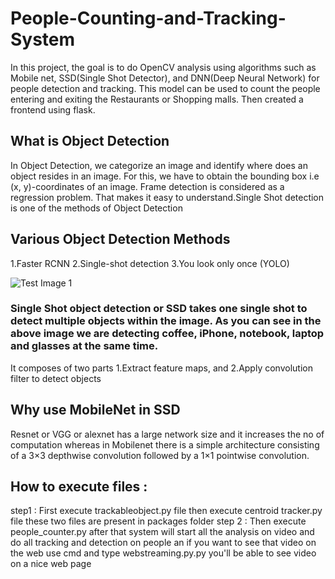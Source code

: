 # People-Counting-and-Tracking-System

In this project, the goal is to do OpenCV analysis using algorithms such as Mobile net, SSD(Single Shot Detector), and DNN(Deep Neural Network) for people detection and tracking. This model can be used to count the people entering and exiting the Restaurants or Shopping malls. Then created a frontend using flask.

## What is Object Detection
In Object Detection, we categorize an image and identify where does an object resides in an image. For this, we have to obtain the bounding box i.e (x, y)-coordinates of an image. Frame detection is considered as a regression problem. That makes it easy to understand.Single Shot detection is one of the methods of Object Detection

## Various Object Detection Methods
1.Faster RCNN
2.Single-shot detection
3.You look only once (YOLO)

![Test Image 1](https://honingds.com/wp-content/uploads/2020/01/image-result-for-object-detection.jpeg)

### Single Shot object detection or SSD takes one single shot to detect multiple objects within the image. As you can see in the above image we are detecting coffee, iPhone, notebook, laptop and glasses at the same time.

It composes of two parts
1.Extract feature maps, and
2.Apply convolution filter to detect objects

## Why use MobileNet in SSD
Resnet or VGG or alexnet has a large network size and it increases the no of computation whereas in Mobilenet there is a simple architecture consisting of a 3×3 depthwise convolution followed by a 1×1 pointwise convolution.

## How to execute files :
 step1 : First execute trackableobject.py file then execute centroid tracker.py file these two files are present in packages folder
 step 2 : Then execute people_counter.py after that system will start all the analysis on video and do all tracking and detection on people an if you want to see that video  on the web use cmd and type webstreaming.py.py you'll be able to see video on a nice web page 





